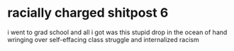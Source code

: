 # racially charged shitpost 6

i went to grad school and all i got was this stupid drop in the ocean of hand wringing over self-effacing class struggle and internalized racism
